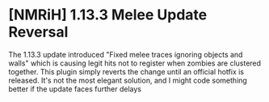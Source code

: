 # [NMRiH] 1.13.3 Melee Update Reversal

The 1.13.3 update introduced "Fixed melee traces ignoring objects and walls" which is causing legit hits not to register when zombies are clustered together. This plugin simply reverts the change until an official hotfix is released. 
It's not the most elegant solution, and I might code something better if the update faces further delays
